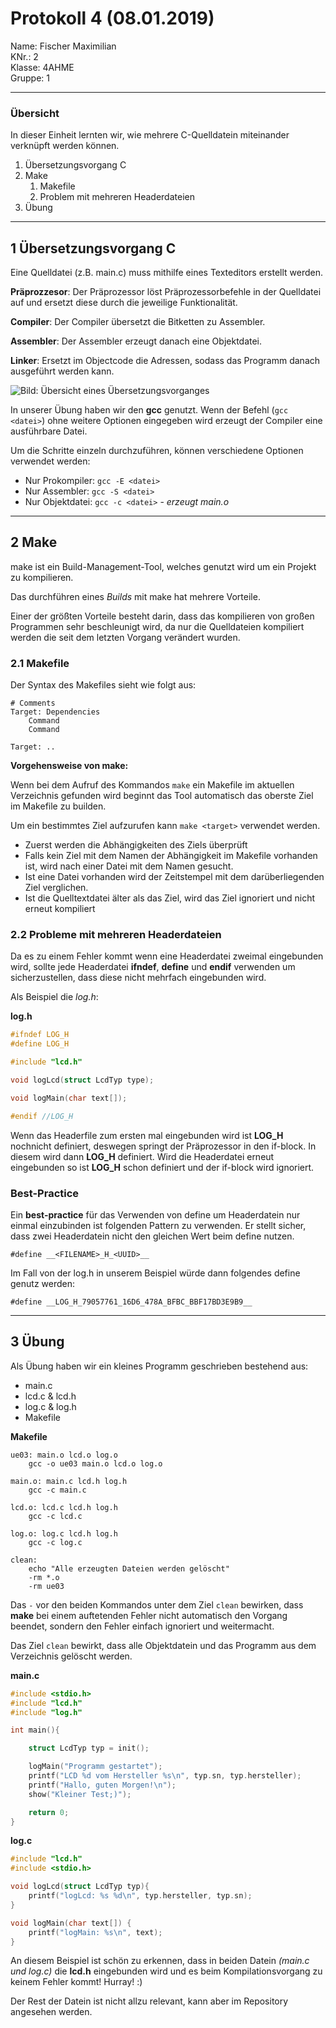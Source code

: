 # Protokoll 4 (08.01.2019)
Name: Fischer Maximilian  
KNr.: 2  
Klasse: 4AHME  
Gruppe: 1  
___
### Übersicht

In dieser Einheit lernten wir, wie mehrere C-Quelldatein miteinander verknüpft werden können.

1. Übersetzungsvorgang C
1. Make
    1. Makefile
    1. Problem mit mehreren Headerdateien
1. Übung
___

## **1** Übersetzungsvorgang C

Eine Quelldatei (z.B. main.c) muss mithilfe eines Texteditors erstellt werden. 

**Präprozzesor**:
Der Präprozessor löst Präprozessorbefehle in der Quelldatei auf und ersetzt diese durch die jeweilige Funktionalität.

**Compiler**:
Der Compiler übersetzt die Bitketten zu Assembler.

**Assembler**:
Der Assembler erzeugt danach eine Objektdatei.

**Linker**:
Ersetzt im Objectcode die Adressen, sodass das Programm danach ausgeführt werden kann.

![Bild: Übersicht eines Übersetzungsvorganges](http://nerdyelectronics.com/wp-content/uploads/2017/07/GCC_CompilationProcess.png)

In unserer Übung haben wir den **gcc** genutzt.
Wenn der Befehl (`gcc <datei>`) ohne weitere Optionen eingegeben wird erzeugt
der Compiler eine ausführbare Datei.

Um die Schritte einzeln durchzuführen, können verschiedene Optionen verwendet werden:

- Nur Prokompiler: `gcc -E <datei>`
- Nur Assembler: `gcc -S <datei>`
- Nur Objektdatei: `gcc -c <datei>` - *erzeugt main.o*

___

## **2** Make

make ist ein Build-Management-Tool, welches genutzt wird um ein Projekt zu kompilieren.

Das durchführen eines *Builds* mit make hat mehrere Vorteile.

Einer der größten Vorteile besteht darin, dass das kompilieren von großen Programmen
sehr beschleunigt wird, da nur die Quelldateien kompiliert werden die seit dem letzten Vorgang verändert wurden.

### **2.1** Makefile

Der Syntax des Makefiles sieht wie folgt aus:

```
# Comments
Target: Dependencies
	Command
	Command

Target: ..
```

**Vorgehensweise von make:**

Wenn bei dem Aufruf des Kommandos `make` ein Makefile im aktuellen Verzeichnis gefunden wird
beginnt das Tool automatisch das oberste Ziel im Makefile zu builden.

Um ein bestimmtes Ziel aufzurufen kann `make <target>` verwendet werden.

- Zuerst werden die Abhängigkeiten des Ziels überprüft
- Falls kein Ziel mit dem Namen der Abhängigkeit im Makefile vorhanden ist, wird nach einer Datei mit dem Namen gesucht.
- Ist eine Datei vorhanden wird der Zeitstempel mit dem darüberliegenden Ziel verglichen.
- Ist die Quelltextdatei älter als das Ziel, wird das Ziel ignoriert und nicht erneut kompiliert

### **2.2** Probleme mit mehreren Headerdateien

Da es zu einem Fehler kommt wenn eine Headerdatei zweimal eingebunden wird,
sollte jede Headerdatei **ifndef**, **define** und **endif** verwenden um sicherzustellen,
dass diese nicht mehrfach eingebunden wird.

Als Beispiel die *log.h*:

**log.h**
```c
#ifndef LOG_H
#define LOG_H

#include "lcd.h"

void logLcd(struct LcdTyp type);

void logMain(char text[]);

#endif //LOG_H
```

Wenn das Headerfile zum ersten mal eingebunden wird ist **LOG_H** nochnicht definiert, deswegen
springt der Präprozessor in den if-block. In diesem wird dann **LOG_H** definiert. Wird die Headerdatei erneut
eingebunden so ist **LOG_H** schon definiert und der if-block wird ignoriert.

### Best-Practice

Ein **best-practice** für das Verwenden von define um Headerdatein nur einmal einzubinden
ist folgenden Pattern zu verwenden. Er stellt sicher, dass zwei Headerdatein nicht den gleichen Wert beim define nutzen.

`#define __<FILENAME>_H_<UUID>__`

Im Fall von der log.h in unserem Beispiel würde dann folgendes define genutz werden:

`#define __LOG_H_79057761_16D6_478A_BFBC_BBF17BD3E9B9__`
___
## **3** Übung

Als Übung haben wir ein kleines Programm geschrieben bestehend aus:

- main.c
- lcd.c & lcd.h
- log.c & log.h
- Makefile

**Makefile**
```
ue03: main.o lcd.o log.o
	gcc -o ue03 main.o lcd.o log.o

main.o: main.c lcd.h log.h
	gcc -c main.c

lcd.o: lcd.c lcd.h log.h
	gcc -c lcd.c

log.o: log.c lcd.h log.h
	gcc -c log.c

clean:
	echo "Alle erzeugten Dateien werden gelöscht"
	-rm *.o
	-rm ue03
```

Das `-` vor den beiden Kommandos unter dem Ziel `clean` bewirken, dass **make**
bei einem auftetenden Fehler nicht automatisch den Vorgang beendet,
sondern den Fehler einfach ignoriert und weitermacht.

Das Ziel `clean` bewirkt, dass alle Objektdatein und das Programm aus dem Verzeichnis gelöscht werden.

**main.c**
```c
#include <stdio.h>
#include "lcd.h"
#include "log.h"

int main(){

	struct LcdTyp typ = init();

	logMain("Programm gestartet");
	printf("LCD %d vom Hersteller %s\n", typ.sn, typ.hersteller);
	printf("Hallo, guten Morgen!\n");
	show("Kleiner Test;)");

	return 0;
}

```

**log.c**
```c
#include "lcd.h"
#include <stdio.h>

void logLcd(struct LcdTyp typ){
	printf("logLcd: %s %d\n", typ.hersteller, typ.sn);
}

void logMain(char text[]) {
	printf("logMain: %s\n", text);
}
```

An diesem Beispiel ist schön zu erkennen, dass in beiden Datein *(main.c und log.c)* die **lcd.h** eingebunden wird
und es beim Kompilationsvorgang zu keinem Fehler kommt! Hurray! :)

Der Rest der Datein ist nicht allzu relevant, kann aber im Repository angesehen werden.
